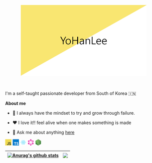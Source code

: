 <p align="center"><a href="https://YH-LEE21.github.io"><img width="80%" src="./assets/NameLogo.png" /></a></p>

<br />

I'm a self-taught passionate developer from South of Korea 🇮🇳

**About me**

- 💼 I always have the mindset to try and grow through failure.

- ❤️ I love it!! feel alive when one makes something is made

- 💬 Ask me about anything [here](https://github.com/YH-LEE21/YH-LEE21/issues)

<code><img height="20" src="https://raw.githubusercontent.com/github/explore/80688e429a7d4ef2fca1e82350fe8e3517d3494d/topics/javascript/javascript.png"></code>
<code><img height="20" src="https://raw.githubusercontent.com/github/explore/80688e429a7d4ef2fca1e82350fe8e3517d3494d/topics/typescript/typescript.png"></code>
<code><img height="20" src="https://raw.githubusercontent.com/github/explore/80688e429a7d4ef2fca1e82350fe8e3517d3494d/topics/react/react.png"></code>
<code><img height="20" src="https://raw.githubusercontent.com/github/explore/5c058a388828bb5fde0bcafd4bc867b5bb3f26f3/topics/graphql/graphql.png"></code>
<code><img height="20" src="https://raw.githubusercontent.com/github/explore/80688e429a7d4ef2fca1e82350fe8e3517d3494d/topics/nodejs/nodejs.png"></code>    


| <a href="https://github.com/YH-LEE21/github-readme-stats"><img align="center" src="https://github-readme-stats.vercel.app/api?username=YH-LEE21&show_icons=true&include_all_commits=true&theme=buefy&hide_border=true" alt="Anurag's github stats" /></a> | <a href="https://github.com/YH-LEE21/github-readme-stats"><img align="center" src="https://github-readme-stats.vercel.app/api/top-langs/?username=YH-LEE21&layout=compact&theme=buefy&hide_border=true" /></a> |
| ------------- | ------------- |

